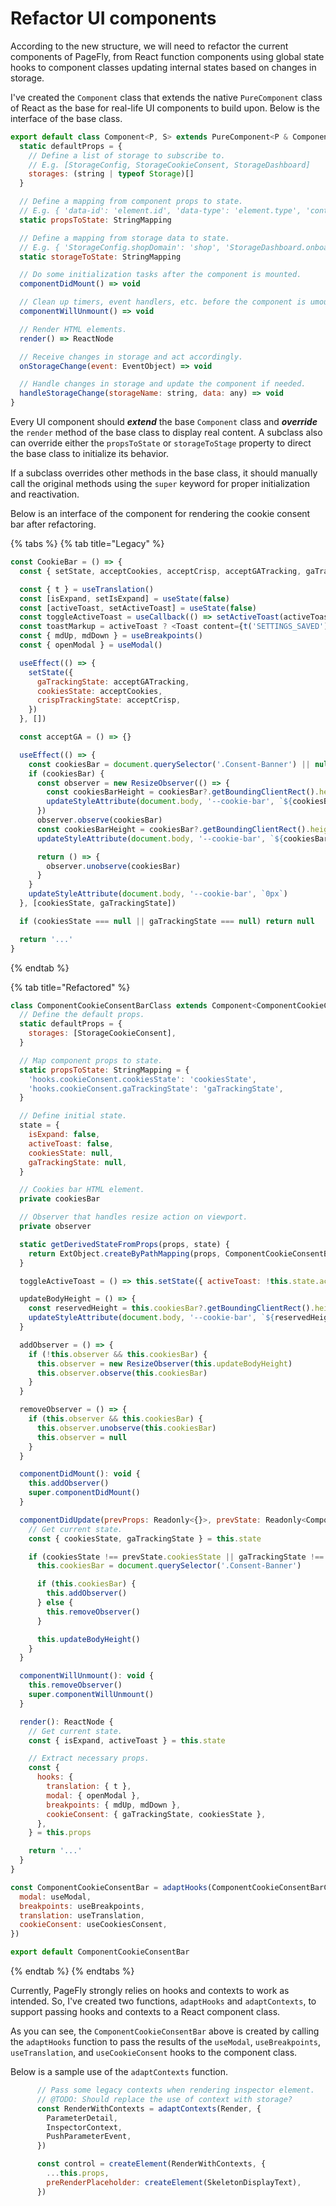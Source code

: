 # Refactor UI components

According to the new structure, we will need to refactor the current components of PageFly, from React function components using global state hooks to component classes updating internal states based on changes in storage.

I've created the `Component` class that extends the native `PureComponent` class of React as the base for real-life UI components to build upon. Below is the interface of the base class.

```javascript
export default class Component<P, S> extends PureComponent<P & ComponentProps, S & ComponentState> {
  static defaultProps = {
    // Define a list of storage to subscribe to.
    // E.g. [StorageConfig, StorageCookieConsent, StorageDashboard]
    storages: (string | typeof Storage)[]
  }

  // Define a mapping from component props to state.
  // E.g. { 'data-id': 'element.id', 'data-type': 'element.type', 'contexts.parentId': 'element.parentId' }
  static propsToState: StringMapping

  // Define a mapping from storage data to state.
  // E.g. { 'StorageConfig.shopDomain': 'shop', 'StorageDashboard.onboarding.isCompleted': 'hide.onboarding' }
  static storageToState: StringMapping

  // Do some initialization tasks after the component is mounted.
  componentDidMount() => void

  // Clean up timers, event handlers, etc. before the component is umounted.
  componentWillUnmount() => void

  // Render HTML elements.
  render() => ReactNode

  // Receive changes in storage and act accordingly.
  onStorageChange(event: EventObject) => void

  // Handle changes in storage and update the component if needed.
  handleStorageChange(storageName: string, data: any) => void
}
```

Every UI component should _**extend**_ the base `Component` class and _**override**_ the `render` method of the base class to display real content. A subclass also can override either the `propsToState` or `storageToStage` property to direct the base class to initialize its behavior.

If a subclass overrides other methods in the base class, it should manually call the original methods using the `super` keyword for proper initialization and reactivation.

Below is an interface of the component for rendering the cookie consent bar after refactoring.

{% tabs %}
{% tab title="Legacy" %}
```javascript
const CookieBar = () => {
  const { setState, acceptCookies, acceptCrisp, acceptGATracking, gaTrackingState, cookiesState } = useCookiesConsent()

  const { t } = useTranslation()
  const [isExpand, setIsExpand] = useState(false)
  const [activeToast, setActiveToast] = useState(false)
  const toggleActiveToast = useCallback(() => setActiveToast(activeToast => !activeToast), [])
  const toastMarkup = activeToast ? <Toast content={t('SETTINGS_SAVED')} onDismiss={toggleActiveToast} /> : null
  const { mdUp, mdDown } = useBreakpoints()
  const { openModal } = useModal()

  useEffect(() => {
    setState({
      gaTrackingState: acceptGATracking,
      cookiesState: acceptCookies,
      crispTrackingState: acceptCrisp,
    })
  }, [])

  const acceptGA = () => {}

  useEffect(() => {
    const cookiesBar = document.querySelector('.Consent-Banner') || null
    if (cookiesBar) {
      const observer = new ResizeObserver(() => {
        const cookiesBarHeight = cookiesBar?.getBoundingClientRect().height || 0
        updateStyleAttribute(document.body, '--cookie-bar', `${cookiesBarHeight}px`)
      })
      observer.observe(cookiesBar)
      const cookiesBarHeight = cookiesBar?.getBoundingClientRect().height || 0
      updateStyleAttribute(document.body, '--cookie-bar', `${cookiesBarHeight}px`)

      return () => {
        observer.unobserve(cookiesBar)
      }
    }
    updateStyleAttribute(document.body, '--cookie-bar', `0px`)
  }, [cookiesState, gaTrackingState])

  if (cookiesState === null || gaTrackingState === null) return null

  return '...'
}

```
{% endtab %}

{% tab title="Refactored" %}
```javascript
class ComponentCookieConsentBarClass extends Component<ComponentCookieConsentBarProps, ComponentCookieConsentBarState> {
  // Define the default props.
  static defaultProps = {
    storages: [StorageCookieConsent],
  }

  // Map component props to state.
  static propsToState: StringMapping = {
    'hooks.cookieConsent.cookiesState': 'cookiesState',
    'hooks.cookieConsent.gaTrackingState': 'gaTrackingState',
  }

  // Define initial state.
  state = {
    isExpand: false,
    activeToast: false,
    cookiesState: null,
    gaTrackingState: null,
  }

  // Cookies bar HTML element.
  private cookiesBar

  // Observer that handles resize action on viewport.
  private observer

  static getDerivedStateFromProps(props, state) {
    return ExtObject.createByPathMapping(props, ComponentCookieConsentBarClass.propsToState, state)
  }

  toggleActiveToast = () => this.setState({ activeToast: !this.state.activeToast })

  updateBodyHeight = () => {
    const reservedHeight = this.cookiesBar?.getBoundingClientRect().height || 0
    updateStyleAttribute(document.body, '--cookie-bar', `${reservedHeight}px`)
  }

  addObserver = () => {
    if (!this.observer && this.cookiesBar) {
      this.observer = new ResizeObserver(this.updateBodyHeight)
      this.observer.observe(this.cookiesBar)
    }
  }

  removeObserver = () => {
    if (this.observer && this.cookiesBar) {
      this.observer.unobserve(this.cookiesBar)
      this.observer = null
    }
  }

  componentDidMount(): void {
    this.addObserver()
    super.componentDidMount()
  }

  componentDidUpdate(prevProps: Readonly<{}>, prevState: Readonly<ComponentCookieConsentBarState>): void {
    // Get current state.
    const { cookiesState, gaTrackingState } = this.state

    if (cookiesState !== prevState.cookiesState || gaTrackingState !== prevState.gaTrackingState) {
      this.cookiesBar = document.querySelector('.Consent-Banner')

      if (this.cookiesBar) {
        this.addObserver()
      } else {
        this.removeObserver()
      }

      this.updateBodyHeight()
    }
  }

  componentWillUnmount(): void {
    this.removeObserver()
    super.componentWillUnmount()
  }

  render(): ReactNode {
    // Get current state.
    const { isExpand, activeToast } = this.state

    // Extract necessary props.
    const {
      hooks: {
        translation: { t },
        modal: { openModal },
        breakpoints: { mdUp, mdDown },
        cookieConsent: { gaTrackingState, cookiesState },
      },
    } = this.props

    return '...'
  }
}

const ComponentCookieConsentBar = adaptHooks(ComponentCookieConsentBarClass, {
  modal: useModal,
  breakpoints: useBreakpoints,
  translation: useTranslation,
  cookieConsent: useCookiesConsent,
})

export default ComponentCookieConsentBar
```
{% endtab %}
{% endtabs %}

Currently, PageFly strongly relies on hooks and contexts to work as intended. So, I've created two functions, `adaptHooks` and `adaptContexts`, to support passing hooks and contexts to a React component class.

As you can see, the `ComponentCookieConsentBar` above is created by calling the `adaptHooks` function to pass the results of the `useModal`, `useBreakpoints`, `useTranslation`, and `useCookieConsent` hooks to the component class.

Below is a sample use of the `adaptContexts` function.

```javascript
      // Pass some legacy contexts when rendering inspector element.
      // @TODO: Should replace the use of context with storage?
      const RenderWithContexts = adaptContexts(Render, {
        ParameterDetail,
        InspectorContext,
        PushParameterEvent,
      })

      const control = createElement(RenderWithContexts, {
        ...this.props,
        preRenderPlaceholder: createElement(SkeletonDisplayText),
      })
```
